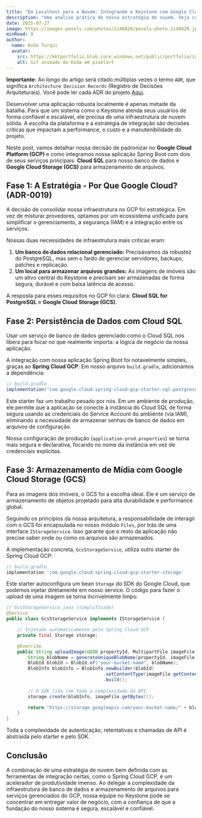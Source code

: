 ```yaml
---
title: "Do Localhost para a Nuvem: Integrando o Keystone com Google Cloud Platform"
description: "Uma análise prática de nossa estratégia de nuvem. Veja como utilizamos o Cloud SQL e o Google Cloud Storage para criar uma infraestrutura de backend robusta e escalável, e como o Spring Cloud GCP simplificou drasticamente essa integração."
date: 2025-07-27
image: https://images.pexels.com/photos/1148820/pexels-photo-1148820.jpeg?auto=compress&cs=tinysrgb&w=1260&h=750&dpr=1
minRead: 9
author:
  name: Koda Turqui
  avatar:
    src: https://kktportfolio.blob.core.windows.net/public/portfolio/images/20250809_2318_Homem com Fones_remix_01k28w7xx5ehz85pss8pqtxek5-1.webp
    alt: Gif animado do Koda em pixelart
---
```


**Importante:** Ao longo do artigo será citado múltiplas vezes o termo `ADR`, que significa `Architecture Decision Records` (Registro de Decisões Arquiteturais). Você pode ler cada ADR do projeto [Aqui](https://github.com/koda-kaolinite/keystone_api/tree/main/docs/ARCHITECTURE-DESICION-LOG).

Desenvolver uma aplicação robusta localmente é apenas metade da batalha. Para que um sistema como o Keystone atenda seus usuários de forma confiável e escalável, ele precisa de uma infraestrutura de nuvem sólida. A escolha da plataforma e a estratégia de integração são decisões críticas que impactam a performance, o custo e a manutenibilidade do projeto.

Neste post, vamos detalhar nossa decisão de padronizar no **Google Cloud Platform (GCP)** e como integramos nossa aplicação Spring Boot com dois de seus serviços principais: **Cloud SQL** para nosso banco de dados e **Google Cloud Storage (GCS)** para armazenamento de arquivos.

## Fase 1: A Estratégia - Por Que Google Cloud? (ADR-0019)

A decisão de consolidar nossa infraestrutura no GCP foi estratégica. Em vez de misturar provedores, optamos por um ecossistema unificado para simplificar o gerenciamento, a segurança (IAM) e a integração entre os serviços.

Nossas duas necessidades de infraestrutura mais críticas eram:
1.  **Um banco de dados relacional gerenciado:** Precisávamos da robustez do PostgreSQL, mas sem o fardo de gerenciar servidores, backups, patches e replicação.
2.  **Um local para armazenar arquivos grandes:** As imagens de imóveis são um ativo central do Keystone e precisam ser armazenadas de forma segura, durável e com baixa latência de acesso.

A resposta para esses requisitos no GCP foi clara: **Cloud SQL for PostgreSQL** e **Google Cloud Storage (GCS)**.

## Fase 2: Persistência de Dados com Cloud SQL

Usar um serviço de banco de dados gerenciado como o Cloud SQL nos libera para focar no que realmente importa: a lógica de negócio da nossa aplicação.

A integração com nossa aplicação Spring Boot foi notavelmente simples, graças ao **Spring Cloud GCP**. Em nosso arquivo `build.gradle`, adicionamos a dependência:

```groovy
// build.gradle
implementation("com.google.cloud:spring-cloud-gcp-starter-sql-postgresql")
```

Este starter faz um trabalho pesado por nós. Em um ambiente de produção, ele permite que a aplicação se conecte à instância do Cloud SQL de forma segura usando as credenciais do Service Account do ambiente (via IAM), eliminando a necessidade de armazenar senhas de banco de dados em arquivos de configuração.

Nossa configuração de produção (`application-prod.properties`) se torna mais segura e declarativa, focando no nome da instância em vez de credenciais explícitas.

## Fase 3: Armazenamento de Mídia com Google Cloud Storage (GCS)

Para as imagens dos imóveis, o GCS foi a escolha ideal. Ele é um serviço de armazenamento de objetos projetado para alta durabilidade e performance global.

Seguindo os princípios da nossa arquitetura, a responsabilidade de interagir com o GCS foi encapsulada no nosso módulo `Files`, por trás de uma interface `IStorageService`. Isso garante que o resto da aplicação não precise saber onde ou como os arquivos são armazenados.

A implementação concreta, `GcsStorageService`, utiliza outro starter do Spring Cloud GCP:

```groovy
// build.gradle
implementation 'com.google.cloud:spring-cloud-gcp-starter-storage'
```

Este starter autoconfigura um bean `Storage` do SDK do Google Cloud, que podemos injetar diretamente em nosso service. O código para fazer o upload de uma imagem se torna incrivelmente limpo:

```java
// GcsStorageService.java (simplificado)
@Service
public class GcsStorageService implements IStorageService {

    // Injetado automaticamente pelo Spring Cloud GCP
    private final Storage storage;

    @Override
    public String uploadImage(UUID propertyId, MultipartFile imageFile) throws IOException {
        String blobName = generateUniqueBlobName(propertyId, imageFile);
        BlobId blobId = BlobId.of("your-bucket-name", blobName);
        BlobInfo blobInfo = BlobInfo.newBuilder(blobId)
                                    .setContentType(imageFile.getContentType())
                                    .build();
        
        // O SDK lida com toda a complexidade da API
        storage.create(blobInfo, imageFile.getBytes());

        return "https://storage.googleapis.com/your-bucket-name/" + blobName;
    }
}
```

Toda a complexidade de autenticação, retentativas e chamadas de API é abstraída pelo starter e pelo SDK.

## Conclusão

A combinação de uma estratégia de nuvem bem definida com as ferramentas de integração certas, como o Spring Cloud GCP, é um acelerador de produtividade imenso. Ao delegar a complexidade da infraestrutura de banco de dados e armazenamento de arquivos para serviços gerenciados do GCP, nossa equipe no Keystone pode se concentrar em entregar valor de negócio, com a confiança de que a fundação do nosso sistema é segura, escalável e confiável.
